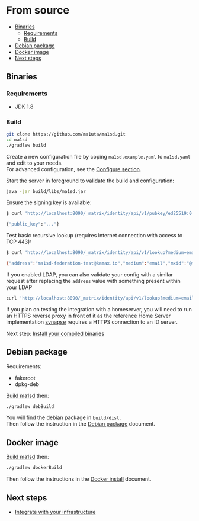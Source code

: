 # From source
- [Binaries](#binaries)
  - [Requirements](#requirements)
  - [Build](#build)
- [Debian package](#debian-package)
- [Docker image](#docker-image)
- [Next steps](#next-steps)

## Binaries
### Requirements
- JDK 1.8

### Build
```bash
git clone https://github.com/ma1uta/ma1sd.git
cd ma1sd
./gradlew build
```

Create a new configuration file by coping `ma1sd.example.yaml` to `ma1sd.yaml` and edit to your needs.  
For advanced configuration, see the [Configure section](configure.md).

Start the server in foreground to validate the build and configuration:
```bash
java -jar build/libs/ma1sd.jar
```

Ensure the signing key is available:
```bash
$ curl 'http://localhost:8090/_matrix/identity/api/v1/pubkey/ed25519:0'

{"public_key":"..."}
```

Test basic recursive lookup (requires Internet connection with access to TCP 443):
```bash
$ curl 'http://localhost:8090/_matrix/identity/api/v1/lookup?medium=email&address=ma1sd-federation-test@kamax.io'

{"address":"ma1sd-federation-test@kamax.io","medium":"email","mxid":"@ma1sd-lookup-test:kamax.io",...}
```

If you enabled LDAP, you can also validate your config with a similar request after replacing the `address` value with
something present within your LDAP
```bash
curl 'http://localhost:8090/_matrix/identity/api/v1/lookup?medium=email&address=john.doe@example.org'
```

If you plan on testing the integration with a homeserver, you will need to run an HTTPS reverse proxy in front of it
as the reference Home Server implementation [synapse](https://github.com/matrix-org/synapse) requires a HTTPS connection
to an ID server.  

Next step: [Install your compiled binaries](install/source.md)

## Debian package
Requirements:
- fakeroot
- dpkg-deb

[Build ma1sd](#build) then:
```bash
./gradlew debBuild
```
You will find the debian package in `build/dist`.  
Then follow the instruction in the [Debian package](install/debian.md) document.

## Docker image
[Build ma1sd](#build) then:
```bash
./gradlew dockerBuild
```
Then follow the instructions in the [Docker install](install/docker.md#configure) document.

## Next steps
- [Integrate with your infrastructure](getting-started.md#integrate)
